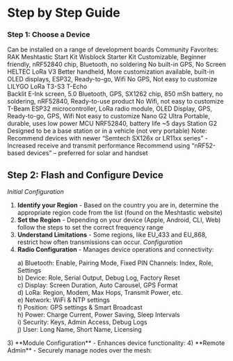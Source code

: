 # Step by Step Guide

### **Step 1: Choose a Device**
Can be installed on a range of development boards
Community Favorites:
  RAK Meshtastic Start Kit
    Wisblock Starter Kit
      Customizable, Beginner friendly, nRF52840 chip, Bluetooth, no soldering
      No built-in GPS, No Screen
    HELTEC LoRa V3
      Better handheld, More customization available, built-in OLED displays, ESP32, Ready-to-go, Wifi
      No GPS, Not easy to customize
    LILYGO LoRa T3-S3
      T-Echo	
        Backlit E-Ink screen, 5.0 Bluetooth, GPS, SX1262 chip, 850 mSh battery, no soldering, nRF52840, Ready-to-use product
        No Wifi, not easy to customize
      T-Beam 
        ESP32 microcontroller, LoRa radio module, OLED Display, GPS, Ready-to-go, GPS, Wifi
        Not easy to customize
      Nano G2 Ultra
        Portable, durable, uses low power MCU NRF52840, battery life ~5 days
      Station G2
        Designed to be a base station or in a vehicle (not very portable)
Note: 
Recommend devices with newer “Semtech SX126x or LR11xx series”
  -Increased receive and transmit performance
Recommend using “nRF52-based devices” – preferred for solar and handset

## Step 2: Flash and Configure Device
*Initial Configuration*
1) **Identify your Region** - Based on the country you are in, determine the appropriate region code from the list (found on the Meshtastic website)
2) **Set the Region** - Depending on your device (Apple, Android, CLI, Web) follow the steps to set the correct frequency range
3) **Understand Limitations** - Some regions, like EU_433 and EU_868, restrict how often transmissions can occur.
*Configuration*
1) **Radio Configuration** - Manages device operations and connectivity:
<ul>
  a) Bluetooth: Enable, Pairing Mode, Fixed PIN Channels: Index, Role, Settings <br>
  b) Device: Role, Serial Output, Debug Log, Factory Reset <br>
  c) Display: Screen Duration, Auto Carousel, GPS Format <br>
  d) LoRa: Region, Modem, Max Hops, Transmit Power, etc. <br>
  e) Network: WiFi & NTP settings <br>
  f) Position: GPS settings & Smart Broadcast <br>
  h) Power: Charge Current, Power Saving, Sleep Intervals <br>
  i) Security: Keys, Admin Access, Debug Logs <br>
  j) User: Long Name, Short Name, Licensing <br>
</ul>
3) **Module Configuration** - Enhances device functionality:
4) **Remote Admin** - Securely manage nodes over the mesh:



